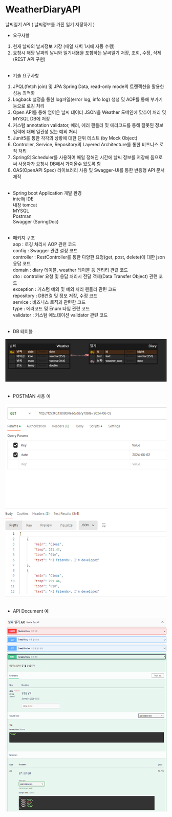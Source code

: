 # WeatherDiaryAPI
 
날씨일기 API
( 날씨정보를 가진 일기 저장하기 )

- 요구사항
1. 현재 날짜의 날씨정보 저장 (매일 새벽 1시에 자동 수행) 
2. 요청시 해당 날짜의 날씨와 일기내용을 포함하는 날씨일기 저장, 조회, 수정, 삭제 (REST API 구현) <br> <br>

- 기술 요구사항
1. JPQL(fetch join) 및 JPA Spring Data, read-only mode의 트랜잭션을 활용한 성능 최적화 
2. Logback 설정을 통한 log파일(error log, info log) 생성 및 AOP를 통해 부가기능으로 로깅 처리
3. Open API를 통해 얻어온 날씨 데이터 JSON을 Weather 도메인에 맞추어 처리 및 MYSQL DB에 저장
4. 커스텀 annotation validator, 에러, 에러 핸들러 및 에러코드를 통해 잘못된 정보 입력에 대해 일관성 있는 예외 처리
5. Junit5를 통한 각각의 상황에 대한 단위 테스트 (by Mock Object)
6. Controller, Service, Repository의 Layered Architecture를 통한 비즈니스 로직 처리
7. Spring의 Scheduler를 사용하여 매일 정해진 시간에 날씨 정보를 저장해 둠으로써 사용자가 요청시 DB에서 가져올수 있도록 함
8. OAS(OpenAPI Spec) 라이브러리 사용 및 Swagger-UI를 통한 반응형 API 문서 제작 <br> <br>

- Spring boot Application 개발 환경<br>
intellij IDE <br>
내장 tomcat <br>
MYSQL <br>
Postman <br>
Swagger (SpringDoc) <br> <br>

- 패키지 구조 <br>
aop : 로깅 처리시 AOP 관련 코드 <br>
config : Swagger 관련 설정 코드 <br>
controller : RestController를 통한 다양한 요청(get, post, delete)에 대한 json 응답 코드 <br>
domain : diary 테이블, weather 테이블 등 엔티티 관련 코드 <br>
dto : controller 요청 및 응답 처리시 전달 객제(Data Transfer Object) 관련 코드 <br>
exception : 커스텀 예외 및 예외 처리 핸들러 관련 코드 <br>
repository : DB연결 및 정보 저장, 수정 코드 <br>
service : 비즈니스 로직과 관련한 코드 <br>
type : 에러코드 및 Enum 타입 관련 코드 <br>
validator : 커스텀 애노테이션 validator 관련 코드 <br> <br>

- DB 테이블 <br>
<img src = "/DB_capture.PNG">
<br> <br>

- POSTMAN 사용 예 <br>
<img src = "/postman_capture.PNG" width="600" height="600">
<br> <br>

- API Document 예 <br>
<img src = "/swaggerUI_capture.PNG" width="600" height="600">
<br>
